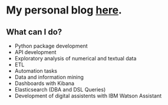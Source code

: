 # My personal blog [here](https://c-student-blog.vercel.app/).

## What can I do?

* Python package development
* API development
* Exploratory analysis of numerical and textual data
* ETL
* Automation tasks
* Data and information mining
* Dashboards with Kibana
* Elasticsearch (DBA and DSL Queries)
* Development of digital assistents with IBM Watson Assistant
